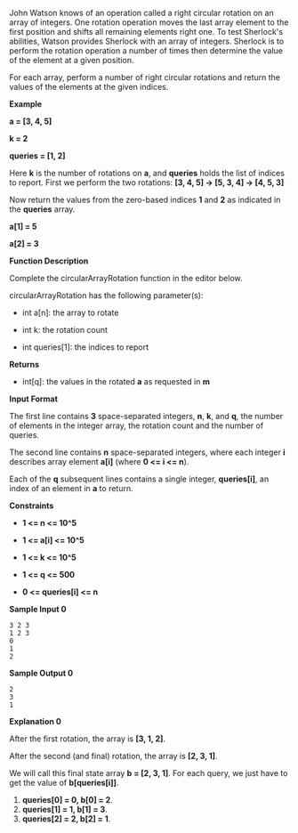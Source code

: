 John Watson knows of an operation called a right circular rotation on an array of integers. One rotation operation moves the last array element to the first position and shifts all remaining elements right one. To test Sherlock's abilities, Watson provides Sherlock with an array of integers. Sherlock is to perform the rotation operation a number of times then determine the value of the element at a given position.

For each array, perform a number of right circular rotations and return the values of the elements at the given indices.

**Example**

**a = [3, 4, 5]**

**k = 2**

**queries = [1, 2]**

Here **k** is the number of rotations on **a**, and **queries** holds the list of indices to report. First we perform the two rotations: **[3, 4, 5] -> [5, 3, 4] -> [4, 5, 3]**

Now return the values from the zero-based indices **1** and **2** as indicated in the **queries** array.

**a[1] = 5**

**a[2] = 3**

**Function Description**

Complete the circularArrayRotation function in the editor below.

circularArrayRotation has the following parameter(s):

- int a[n]: the array to rotate

- int k: the rotation count

- int queries[1]: the indices to report

**Returns**

- int[q]: the values in the rotated **a** as requested in **m**

**Input Format**

The first line contains **3** space-separated integers, **n**, **k**, and **q**, the number of elements in the integer array, the rotation count and the number of queries.

The second line contains **n** space-separated integers, where each integer **i** describes array element **a[i]** (where **0 <= i <= n**).

Each of the **q** subsequent lines contains a single integer, **queries[i]**, an index of an element in **a** to return.

**Constraints**

- **1 <= n <= 10^5**

- **1 <= a[i] <= 10^5**

- **1 <= k <= 10^5**

- **1 <= q <= 500**

- **0 <= queries[i] <= n**

**Sample Input 0**

```
3 2 3
1 2 3
0
1
2
```

**Sample Output 0**

```
2
3
1
```

**Explanation 0**

After the first rotation, the array is **[3, 1, 2]**.

After the second (and final) rotation, the array is **[2, 3, 1]**.

We will call this final state array **b = [2, 3, 1]**. For each query, we just have to get the value of **b[queries[i]]**.

1. **queries[0] = 0, b[0] = 2**.
2. **queries[1] = 1, b[1] = 3**.
3. **queries[2] = 2, b[2] = 1**.
